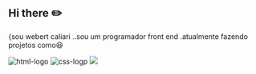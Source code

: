 ## Hi there :pencil2:


{sou webert caliari ..sou um programador front end .atualmente fazendo projetos como😆

<img src="https://img.shields.io/badge/HTML5-E34F26.svg?style=for-the-badge&logo=HTML5&logoColor=white" alt="html-logo"/>
<img src="https://img.shields.io/badge/CSS-663399.svg?style=for-the-badge&logo=CSS&logoColor=white" alt="css-logp"/>
<img src="https://img.shields.io/badge/JavaScript-F7DF1E.svg?style=for-the-badge&logo=JavaScript&logoColor=black"/>
